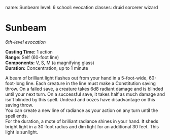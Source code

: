 name: Sunbeam
level: 6
school: evocation
classes: druid
         sorcerer
         wizard

# Sunbeam 
_6th-level evocation_ 

**Casting Time:** 1 action    
**Range:** Self (60-foot line)    
**Components:** V, S, M (a magnifying glass)    
**Duration:** Concentration, up to 1 minute 

A beam of brilliant light flashes out from your hand in a 5-foot-wide, 60-foot-long line. Each creature in the line must make a Constitution saving throw. On a failed save, a creature takes 6d8 radiant damage and is blinded until your next turn. On a successful save, it takes half as much damage and isn't blinded by this spell. Undead and oozes have disadvantage on this saving throw.    
You can create a new line of radiance as your action on any turn until the spell ends.    
For the duration, a mote of brilliant radiance shines in your hand. It sheds bright light in a 30-foot radius and dim light for an additional 30 feet. This light is sunlight. 